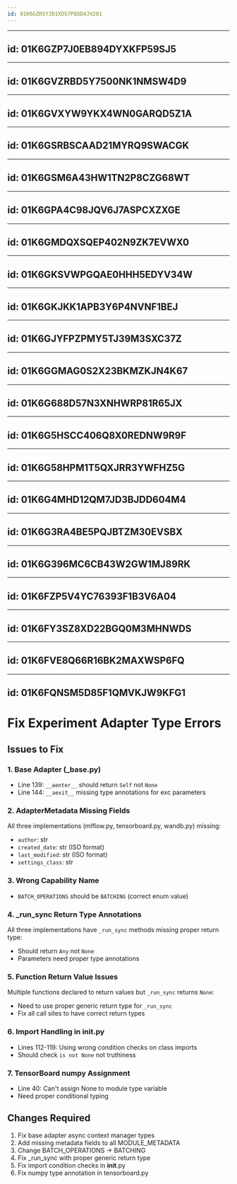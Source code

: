 ```yaml
---
id: 01K6GZR5YJD1XD57P8DD4JX201
---
```

______________________________________________________________________

## id: 01K6GZP7J0EB894DYXKFP59SJ5

______________________________________________________________________

## id: 01K6GVZRBD5Y7500NK1NMSW4D9

______________________________________________________________________

## id: 01K6GVXYW9YKX4WN0GARQD5Z1A

______________________________________________________________________

## id: 01K6GSRBSCAAD21MYRQ9SWACGK

______________________________________________________________________

## id: 01K6GSM6A43HW1TN2P8CZG68WT

______________________________________________________________________

## id: 01K6GPA4C98JQV6J7ASPCXZXGE

______________________________________________________________________

## id: 01K6GMDQXSQEP402N9ZK7EVWX0

______________________________________________________________________

## id: 01K6GKSVWPGQAE0HHH5EDYV34W

______________________________________________________________________

## id: 01K6GKJKK1APB3Y6P4NVNF1BEJ

______________________________________________________________________

## id: 01K6GJYFPZPMY5TJ39M3SXC37Z

______________________________________________________________________

## id: 01K6GGMAG0S2X23BKMZKJN4K67

______________________________________________________________________

## id: 01K6G688D57N3XNHWRP81R65JX

______________________________________________________________________

## id: 01K6G5HSCC406Q8X0REDNW9R9F

______________________________________________________________________

## id: 01K6G58HPM1T5QXJRR3YWFHZ5G

______________________________________________________________________

## id: 01K6G4MHD12QM7JD3BJDD604M4

______________________________________________________________________

## id: 01K6G3RA4BE5PQJBTZM30EVSBX

______________________________________________________________________

## id: 01K6G396MC6CB43W2GW1MJ89RK

______________________________________________________________________

## id: 01K6FZP5V4YC76393F1B3V6A04

______________________________________________________________________

## id: 01K6FY3SZ8XD22BGQ0M3MHNWDS

______________________________________________________________________

## id: 01K6FVE8Q66R16BK2MAXWSP6FQ

______________________________________________________________________

## id: 01K6FQNSM5D85F1QMVKJW9KFG1

# Fix Experiment Adapter Type Errors

## Issues to Fix

### 1. Base Adapter (\_base.py)

- Line 139: `__aenter__` should return `Self` not `None`
- Line 144: `__aexit__` missing type annotations for exc parameters

### 2. AdapterMetadata Missing Fields

All three implementations (mlflow.py, tensorboard.py, wandb.py) missing:

- `author`: str
- `created_date`: str (ISO format)
- `last_modified`: str (ISO format)
- `settings_class`: str

### 3. Wrong Capability Name

- `BATCH_OPERATIONS` should be `BATCHING` (correct enum value)

### 4. \_run_sync Return Type Annotations

All three implementations have `_run_sync` methods missing proper return type:

- Should return `Any` not `None`
- Parameters need proper type annotations

### 5. Function Return Value Issues

Multiple functions declared to return values but `_run_sync` returns `None`:

- Need to use proper generic return type for `_run_sync`
- Fix all call sites to have correct return types

### 6. Import Handling in __init__.py

- Lines 112-119: Using wrong condition checks on class imports
- Should check `is not None` not truthiness

### 7. TensorBoard numpy Assignment

- Line 40: Can't assign None to module type variable
- Need proper conditional typing

## Changes Required

1. Fix base adapter async context manager types
1. Add missing metadata fields to all MODULE_METADATA
1. Change BATCH_OPERATIONS → BATCHING
1. Fix \_run_sync with proper generic return type
1. Fix import condition checks in __init__.py
1. Fix numpy type annotation in tensorboard.py
